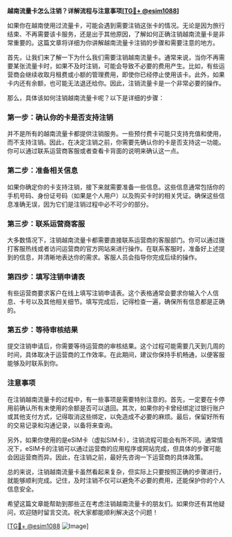 **越南流量卡怎么注销？详解流程与注意事项[[TG💪+ @esim1088](https://t.me/s/esim1088)]**

如果你在越南使用过流量卡，可能会遇到需要注销这张卡的情况。无论是因为旅行结束、不再需要该卡服务，还是出于其他原因，了解如何正确注销越南流量卡是非常重要的。这篇文章将详细为你讲解越南流量卡注销的步骤和需要注意的地方。

首先，让我们来了解一下为什么我们需要注销越南流量卡。通常来说，当你不再需要某张流量卡时，如果不及时注销，可能会导致不必要的费用产生。比如，有些运营商会继续收取月租费或小额的管理费用，即使你已经停止使用该卡。此外，如果卡内还有余额，也可能无法退还给你。因此，注销流量卡是一个非常必要的操作。

那么，具体该如何注销越南流量卡呢？以下是详细的步骤：

### 第一步：确认你的卡是否支持注销

并不是所有的越南流量卡都提供注销服务。一些预付费卡可能只支持充值和使用，而不支持注销。因此，在决定注销之前，你需要先确认你的卡是否支持这一功能。你可以通过联系运营商客服或者查看卡背面的说明来确认这一点。

### 第二步：准备相关信息

如果你确定你的卡支持注销，接下来就需要准备一些信息。这些信息通常包括你的手机号码、身份证号码（如果是个人用户）以及购买卡时的相关凭证。确保这些信息准确无误，因为它们是注销过程中必不可少的部分。

### 第三步：联系运营商客服

大多数情况下，注销越南流量卡都需要直接联系运营商的客服部门。你可以通过拨打客服热线或者访问运营商的官方网站来进行操作。在联系客服时，准备好上述提到的信息，并清晰地表达你的需求。客服人员会指导你完成后续的操作。

### 第四步：填写注销申请表

有些运营商要求客户在线上填写注销申请表。这个表格通常会要求你输入个人信息、卡号以及其他相关细节。填写完成后，记得检查一遍，确保所有信息都是正确的。

### 第五步：等待审核结果

提交注销申请后，你需要等待运营商的审核结果。这个过程可能需要几天到几周的时间，具体取决于运营商的工作效率。在此期间，建议你保持手机畅通，以便客服能够及时联系到你。

### 注意事项

在注销越南流量卡的过程中，有一些事项是需要特别注意的。首先，一定要在卡停用前确认所有未使用的余额是否可以退回。其次，如果你的卡曾经绑定过银行账户或其他支付方式，记得取消这些绑定，以免造成不必要的麻烦。最后，保留好所有的交易记录和沟通记录，以备将来查询。

另外，如果你使用的是eSIM卡（虚拟SIM卡），注销流程可能会有所不同。通常情况下，eSIM卡的注销可以通过运营商的应用程序或网站完成，但具体的步骤可能会因运营商而异。因此，在注销之前，最好先咨询一下运营商的具体政策。

总的来说，注销越南流量卡虽然看起来复杂，但实际上只要按照正确的步骤进行，就能够顺利完成。记住，及时注销不仅可以避免不必要的费用，还能保护你的个人信息安全。

希望这篇文章能帮助到那些正在考虑注销越南流量卡的朋友们。如果你还有其他疑问，欢迎随时留言交流。祝大家都能顺利解决这个问题！

[[TG💪+ @esim1088](https://t.me/s/esim1088) ![Image](https://i.postimg.cc/4NQfJmqS/Snipaste-2025-05-13-00-14-12.png)]
